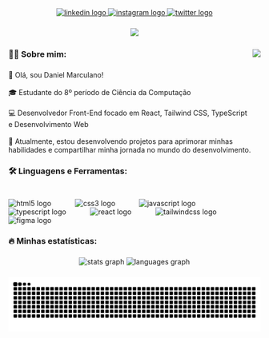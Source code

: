 <div align="center">
  <a href="https://www.linkedin.com/in/daniel-marculano-448329219/" target="_blank">
    <img src="https://img.shields.io/static/v1?message=LinkedIn&logo=linkedin&label=&color=0077B5&logoColor=white&labelColor=&style=for-the-badge" height="25" alt="linkedin logo"  />
  </a>
  <a href="https://www.instagram.com/daniel.marculano/" target="_blank">
    <img src="https://img.shields.io/static/v1?message=Instagram&logo=instagram&label=&color=E4405F&logoColor=white&labelColor=&style=for-the-badge" height="25" alt="instagram logo"  />
  </a>
  <a href="https://x.com/DanMarculano" target="_blank">
    <img src="https://img.shields.io/static/v1?message=Twitter&logo=twitter&label=&color=1DA1F2&logoColor=white&labelColor=&style=for-the-badge" height="25" alt="twitter logo"  />
  </a>
</div>

###

<div align="center">
  <img src="https://visitor-badge.laobi.icu/badge?page_id=danielmar.danielmar&"  />
</div>

###

<img align="right" height="300" src="https://camo.githubusercontent.com/1c9c5bce1462bbacec2be1eed40c131e5c5aa71e18a15a22d106721a49685b56/68747470733a2f2f632e74656e6f722e636f6d2f5f52594b3041653458616b41414141692f766962696e672d636f6f6c2d646f67732e676966"  />

###

<h3 align="left">👩‍💻  Sobre mim:</h3>

###

<p align="left">👋 Olá, sou Daniel Marculano!<br><br>🎓 Estudante do 8º período de Ciência da Computação<br><br>💻 Desenvolvedor Front-End focado em React, Tailwind CSS, TypeScript e Desenvolvimento Web<br><br>🚀 Atualmente, estou desenvolvendo projetos para aprimorar minhas habilidades e compartilhar minha jornada no mundo do desenvolvimento.</p>

###

<h3 align="left">🛠 Linguagens e Ferramentas:</h3>

###

<br clear="both">

<div align="left">
  <img src="https://cdn.jsdelivr.net/gh/devicons/devicon/icons/html5/html5-original.svg" height="40" alt="html5 logo"  />
  <img width="40" />
  <img src="https://cdn.jsdelivr.net/gh/devicons/devicon/icons/css3/css3-original.svg" height="40" alt="css3 logo"  />
  <img width="40" />
  <img src="https://cdn.jsdelivr.net/gh/devicons/devicon/icons/javascript/javascript-original.svg" height="40" alt="javascript logo"  />
  <img width="40" />
  <img src="https://cdn.jsdelivr.net/gh/devicons/devicon/icons/typescript/typescript-original.svg" height="40" alt="typescript logo"  />
  <img width="40" />
  <img src="https://cdn.jsdelivr.net/gh/devicons/devicon/icons/react/react-original.svg" height="40" alt="react logo"  />
  <img width="40" />
  <img src="https://cdn.jsdelivr.net/gh/devicons/devicon/icons/tailwindcss/tailwindcss-original-wordmark.svg" height="40" alt="tailwindcss logo"  />
  <img width="40" />
  <img src="https://cdn.jsdelivr.net/gh/devicons/devicon/icons/figma/figma-original.svg" height="40" alt="figma logo"  />
</div>

###

<h3 align="left">🔥   Minhas estatísticas:</h3>

###

<div align="center">
  <img src="https://github-readme-stats.vercel.app/api?username=danielsmar&hide_title=false&hide_rank=false&show_icons=true&include_all_commits=true&count_private=true&disable_animations=false&theme=dark&locale=pt-br&hide_border=true&order=1" height="230" alt="stats graph"  />
  <img src="https://github-readme-stats.vercel.app/api/top-langs?username=danielsmar&locale=pt-br&hide_title=false&layout=compact&card_width=320&langs_count=5&theme=dark&hide_border=true&order=2" height="230" alt="languages graph"  />
</div>

###

<img src="https://raw.githubusercontent.com/danielsmar/danielsmar/output/snake.svg" alt="Snake animation" />

###
